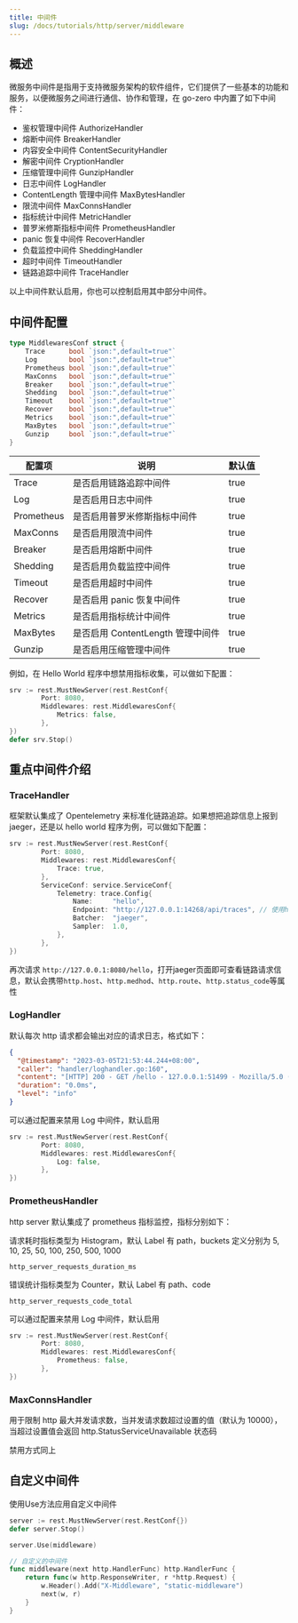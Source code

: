 ```yaml
---
title: 中间件
slug: /docs/tutorials/http/server/middleware
---
```


## 概述

微服务中间件是指用于支持微服务架构的软件组件，它们提供了一些基本的功能和服务，以便微服务之间进行通信、协作和管理，在 go-zero 中内置了如下中间件：

- 鉴权管理中间件 AuthorizeHandler
- 熔断中间件 BreakerHandler
- 内容安全中间件 ContentSecurityHandler
- 解密中间件 CryptionHandler
- 压缩管理中间件 GunzipHandler
- 日志中间件 LogHandler
- ContentLength 管理中间件 MaxBytesHandler
- 限流中间件 MaxConnsHandler
- 指标统计中间件 MetricHandler
- 普罗米修斯指标中间件 PrometheusHandler
- panic 恢复中间件 RecoverHandler
- 负载监控中间件 SheddingHandler
- 超时中间件 TimeoutHandler
- 链路追踪中间件 TraceHandler

以上中间件默认启用，你也可以控制启用其中部分中间件。

## 中间件配置

```go
type MiddlewaresConf struct {
    Trace      bool `json:",default=true"`
    Log        bool `json:",default=true"`
    Prometheus bool `json:",default=true"`
    MaxConns   bool `json:",default=true"`
    Breaker    bool `json:",default=true"`
    Shedding   bool `json:",default=true"`
    Timeout    bool `json:",default=true"`
    Recover    bool `json:",default=true"`
    Metrics    bool `json:",default=true"`
    MaxBytes   bool `json:",default=true"`
    Gunzip     bool `json:",default=true"`
}
```

| 配置项     | 说明                              | 默认值 |
| ---------- | --------------------------------- | ------ |
| Trace      | 是否启用链路追踪中间件            | true   |
| Log        | 是否启用日志中间件                | true   |
| Prometheus | 是否启用普罗米修斯指标中间件      | true   |
| MaxConns   | 是否启用限流中间件                | true   |
| Breaker    | 是否启用熔断中间件                | true   |
| Shedding   | 是否启用负载监控中间件            | true   |
| Timeout    | 是否启用超时中间件                | true   |
| Recover    | 是否启用 panic 恢复中间件         | true   |
| Metrics    | 是否启用指标统计中间件            | true   |
| MaxBytes   | 是否启用 ContentLength 管理中间件 | true   |
| Gunzip     | 是否启用压缩管理中间件            | true   |

例如，在 Hello World 程序中想禁用指标收集，可以做如下配置：

```go
srv := rest.MustNewServer(rest.RestConf{
		Port: 8080,
		Middlewares: rest.MiddlewaresConf{
			Metrics: false,
		},
})
defer srv.Stop()
```

## 重点中间件介绍

### TraceHandler

框架默认集成了 Opentelemetry 来标准化链路追踪。如果想把追踪信息上报到 jaeger，还是以 hello world 程序为例，可以做如下配置：

```go
srv := rest.MustNewServer(rest.RestConf{
		Port: 8080,
		Middlewares: rest.MiddlewaresConf{
			Trace: true,
		},
		ServiceConf: service.ServiceConf{
			Telemetry: trace.Config{
				Name:     "hello",
				Endpoint: "http://127.0.0.1:14268/api/traces", // 使用http推送trace信息，请求地址为http://127.0.0.1:14268/api/traces
				Batcher:  "jaeger",
				Sampler:  1.0,
			},
		},
})
```

再次请求 `http://127.0.0.1:8080/hello`，打开jaeger页面即可查看链路请求信息，默认会携带`http.host`、`http.medhod`、`http.route`、`http.status_code`等属性

### LogHandler

默认每次 http 请求都会输出对应的请求日志，格式如下：

```json
{
  "@timestamp": "2023-03-05T21:53:44.244+08:00",
  "caller": "handler/loghandler.go:160",
  "content": "[HTTP] 200 - GET /hello - 127.0.0.1:51499 - Mozilla/5.0 (Macintosh; Intel Mac OS X 10_15_7) AppleWebKit/537.36 (KHTML, like Gecko) Chrome/110.0.0.0 Safari/537.36",
  "duration": "0.0ms",
  "level": "info"
}
```

可以通过配置来禁用 Log 中间件，默认启用

```go
srv := rest.MustNewServer(rest.RestConf{
		Port: 8080,
		Middlewares: rest.MiddlewaresConf{
			Log: false,
		},
})
```

### PrometheusHandler

http server 默认集成了 prometheus 指标监控，指标分别如下：

请求耗时指标类型为 Histogram，默认 Label 有 path，buckets 定义分别为 5, 10, 25, 50, 100, 250, 500, 1000

```
http_server_requests_duration_ms
```

错误统计指标类型为 Counter，默认 Label 有 path、code

```
http_server_requests_code_total
```

可以通过配置来禁用 Log 中间件，默认启用

```go
srv := rest.MustNewServer(rest.RestConf{
		Port: 8080,
		Middlewares: rest.MiddlewaresConf{
			Prometheus: false,
		},
})
```

### MaxConnsHandler

用于限制 http 最大并发请求数，当并发请求数超过设置的值（默认为 10000），当超过设置值会返回 http.StatusServiceUnavailable 状态码

禁用方式同上

## 自定义中间件

使用Use方法应用自定义中间件

```go
server := rest.MustNewServer(rest.RestConf{})
defer server.Stop()

server.Use(middleware)

// 自定义的中间件
func middleware(next http.HandlerFunc) http.HandlerFunc {
	return func(w http.ResponseWriter, r *http.Request) {
		w.Header().Add("X-Middleware", "static-middleware")
		next(w, r)
	}
}
```